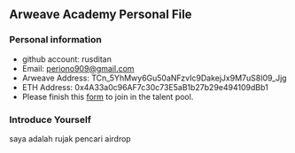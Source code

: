 ## Arweave Academy Personal File

### Personal information

- github account: rusditan
- Email: periono909@gmail.com
- Arweave Address: TCn_5YhMwy6Gu50aNFzvIc9DakejJx9M7uS8I09_Jjg
- ETH Address: 0x4A33a0c96AF7c30c73E5aB1b27b29e494109dBb1
- Please finish this [form](https://docs.google.com/forms/d/e/1FAIpQLSfWA5fIIcBgmRppm3jNz5vmf9Mai_QMVil-2pO4r7YKn_Zhtw/viewform?usp=sf_link) to join in the talent pool.

### Introduce Yourself
saya adalah rujak pencari airdrop